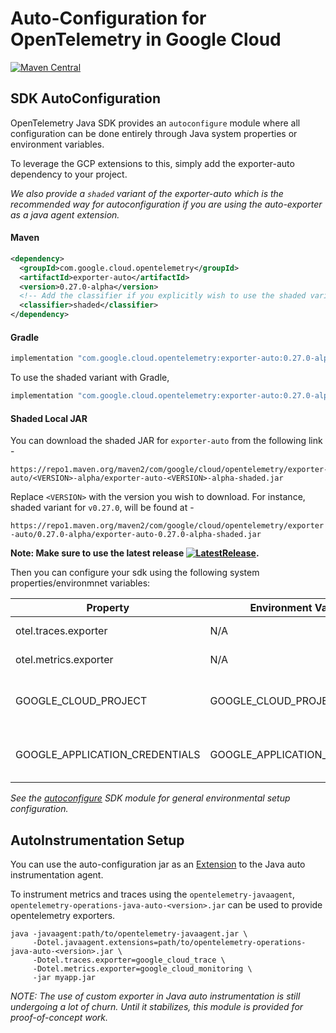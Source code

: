 # Auto-Configuration for OpenTelemetry in Google Cloud

[![Maven Central][maven-image]][maven-url]

## SDK AutoConfiguration

OpenTelemetry Java SDK provides an `autoconfigure` module where all configuration can be done entirely through Java system properties or environment variables.

To leverage the GCP extensions to this, simply add the exporter-auto dependency to your project. 

*We also provide a `shaded` variant of the exporter-auto which is the recommended way for autoconfiguration if you are using the auto-exporter as a java agent extension.*

#### Maven
```xml
<dependency>
  <groupId>com.google.cloud.opentelemetry</groupId>
  <artifactId>exporter-auto</artifactId>
  <version>0.27.0-alpha</version>
  <!-- Add the classifier if you explicitly wish to use the shaded variant -->
  <classifier>shaded</classifier>
</dependency>
```

#### Gradle
```groovy
implementation "com.google.cloud.opentelemetry:exporter-auto:0.27.0-alpha"
```

To use the shaded variant with Gradle,
```groovy
implementation "com.google.cloud.opentelemetry:exporter-auto:0.27.0-alpha:shaded"
```

#### Shaded Local JAR

You can download the shaded JAR for `exporter-auto` from the following link -
```text
https://repo1.maven.org/maven2/com/google/cloud/opentelemetry/exporter-auto/<VERSION>-alpha/exporter-auto-<VERSION>-alpha-shaded.jar
```
Replace `<VERSION>` with the version you wish to download. For instance, shaded
variant for `v0.27.0`, will be found at -

`https://repo1.maven.org/maven2/com/google/cloud/opentelemetry/exporter-auto/0.27.0-alpha/exporter-auto-0.27.0-alpha-shaded.jar`

**Note: Make sure to use the latest release [![LatestRelease][maven-image]][maven-url].**

Then you can configure your sdk using the following system properties/environmnet variables:

| Property | Environment Variable | Value | Description |
| -------- | -------------------- | ----- | ----------- |
| otel.traces.exporter | N/A | google_cloud_trace | The exporter for traces. |
| otel.metrics.exporter | N/A | google_cloud_monitoring | The exporter for metrics. |
| GOOGLE_CLOUD_PROJECT | GOOGLE_CLOUD_PROJECT | autodiscovered | The project_id to report metrics/traces againt. |
| GOOGLE_APPLICATION_CREDENTIALS | GOOGLE_APPLICATION_CREDENTIALS | autodiscovered | Credentials to use when talking to GCP APIs. |

*See the [autoconfigure][autooconf] SDK module for general environmental setup configuration.*


## AutoInstrumentation Setup

You can use the auto-configuration jar as an [Extension][auto-extensions] to the Java auto instrumentation agent.

To instrument metrics and traces using the `opentelemetry-javaagent`, `opentelemetry-operations-java-auto-<version>.jar` can be used to provide opentelemetry exporters.

```
java -javaagent:path/to/opentelemetry-javaagent.jar \
     -Dotel.javaagent.extensions=path/to/opentelemetry-operations-java-auto-<version>.jar \
     -Dotel.traces.exporter=google_cloud_trace \
     -Dotel.metrics.exporter=google_cloud_monitoring \
     -jar myapp.jar
```


*NOTE: The use of custom exporter in Java auto instrumentation is still undergoing a lot of churn.  Until it stabilizes, this module is provided for proof-of-concept work.*

[autooconf]: https://github.com/open-telemetry/opentelemetry-java/tree/main/sdk-extensions/autoconfigure
[auto-extensions]: https://github.com/open-telemetry/opentelemetry-java-instrumentation/blob/main/examples/extension/README.md
[maven-image]: https://maven-badges.herokuapp.com/maven-central/com.google.cloud.opentelemetry/exporter-auto/badge.svg
[maven-url]: https://maven-badges.herokuapp.com/maven-central/com.google.cloud.opentelemetry/exporter-auto
